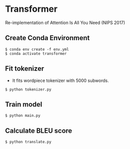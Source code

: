 # Transformer
Re-implementation of Attention Is All You Need (NIPS 2017)

## Create Conda Environment
```
$ conda env create -f env.yml
$ conda activate transformer
```

## Fit tokenizer
- It fits wordpiece tokenizer with 5000 subwords.
```
$ python tokenizer.py
```

## Train model
```
$ python main.py
```

## Calculate BLEU score
```
$ python translate.py
```
